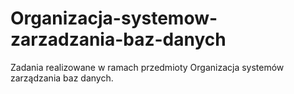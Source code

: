 # Organizacja-systemow-zarzadzania-baz-danych
Zadania realizowane w ramach przedmioty Organizacja systemów zarządzania baz danych.
